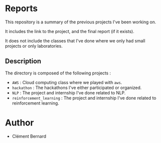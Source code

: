 # Reports

This repository is a summary of the previous projects I've been working on.

It includes the link to the project, and the final report (if it exists). 

It does not include the classes that I've done where we only had small projects or only laboratories. 

## Description

The directory is composed of the following projects : 

- `AWS` : Cloud computing class where we played with `aws`. 
- `hackathon` : The hackathons I've either participated or organized.
- `NLP` : The project and internship I've done related to NLP.
- `reinforcement_learning` : The project and internship I've done related to reinforcement learning. 

# Author 

- Clément Bernard 


